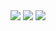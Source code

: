 <div align="center">
	<img src="https://streak-stats.demolab.com?user=charlzx&hide_border=true&mode=weekly&theme=transparent" />
	<img src="https://github-profile-summary-cards.vercel.app/api/cards/profile-details?username=charlzx&theme=transparent" />
	<img src="https://github-readme-stats.vercel.app/api?username=charlzx&show_icons=true&include_all_commits=true&rank_icon=github&hide_title=true&hide_border=true&theme=transparent" /> <br>
</div>
